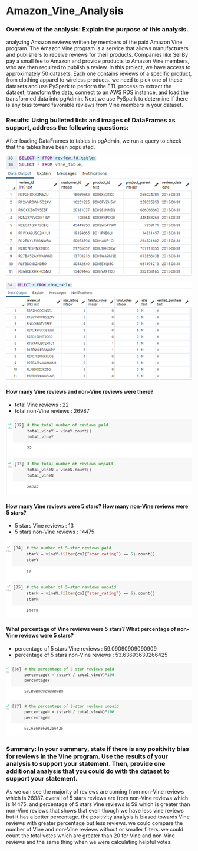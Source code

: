 # Amazon_Vine_Analysis

### Overview of the analysis: Explain the purpose of this analysis.

analyzing Amazon reviews written by members of the paid Amazon Vine program. The Amazon Vine program is a service that allows manufacturers and publishers to receive reviews for their products. Companies like SellBy pay a small fee to Amazon and provide products to Amazon Vine members, who are then required to publish a review. 
In this project, we have access to approximately 50 datasets. Each one contains reviews of a specific product, from clothing apparel to wireless products. we need to pick one of these datasets and use PySpark to perform the ETL process to extract the dataset, transform the data, connect to an AWS RDS instance, and load the transformed data into pgAdmin. Next,we use PySpark to determine if there is any bias toward favorable reviews from Vine members in your dataset. 


### Results: Using bulleted lists and images of DataFrames as support, address the following questions:

After loading DataFrames to tables in pgAdmin, we run a query to check that the tables have been populated.

![This is an image](https://github.com/samiramghd/Amazon_Vine_Analysis/blob/main/images/sql1.PNG)

![This is an image](https://github.com/samiramghd/Amazon_Vine_Analysis/blob/main/images/sql2.PNG)

#### How many Vine reviews and non-Vine reviews were there?

- total Vine reviews : 22
- total non-Vine reviews : 26987

![This is an image](https://github.com/samiramghd/Amazon_Vine_Analysis/blob/main/images/q1.PNG)

#### How many Vine reviews were 5 stars? How many non-Vine reviews were 5 stars?

- 5 stars Vine reviews : 13
- 5 stars non-Vine reviews : 14475

![This is an image](https://github.com/samiramghd/Amazon_Vine_Analysis/blob/main/images/q2.PNG)

#### What percentage of Vine reviews were 5 stars? What percentage of non-Vine reviews were 5 stars?

- percentage of 5 stars Vine reviews : 59.09090909090909
- percentage of 5 stars non-Vine reviews : 53.63693630266425

![This is an image](https://github.com/samiramghd/Amazon_Vine_Analysis/blob/main/images/q3.PNG)

### Summary: In your summary, state if there is any positivity bias for reviews in the Vine program. Use the results of your analysis to support your statement. Then, provide one additional analysis that you could do with the dataset to support your statement.

As we can see the majority of reviews are coming from non-Vine reviews which is 26987. overall of 5 stars reviews are from non-Vine reviews which is 14475. and percentage of 5 stars Vine reviews is 59 which is greater than non-Vine reviews.that shows that even though we have less vine reviews but it has a better percentage. the positivity analysis is biased towards Vine reviews with greater percentage but less reviews.
we could compare the number of Vine and non-Vine reviews without or smaller filters. we could count the total votes which are greater than 20 for Vine and non-Vine reviews and the same thing when we were calculating helpful votes. 
